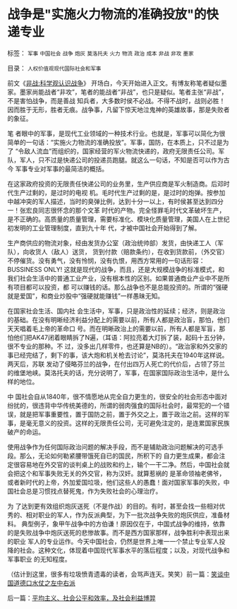 # 战争是&quot;实施火力物流的准确投放&quot;的快递专业

标签： `军事` `中国社会` `战争` `炮灰` `莫洛托夫` `火力` `物流` `政治` `成本` `非战` `非攻` `墨家` 

目录： `人权价值观现代国际社会和军事`

前文《[非战:科学观认识战争](../../../2009/1/26/“战争就是物流”之一：科学的方法论认识战争.md)》
开场白，今天开始进入正文。有博友称笔者疑似墨家。墨家尚能战者“非攻”，笔者的能战者“非战”，也只是疑似。笔者主张“非战”，不是害怕战争，而是善战
知兵者，大多数时侯不必战。不得不战时，战则必胜！因而胜于无形，胜者无痕。战争事，凡留下惊天地泣鬼神的英雄故事，那是失败者的象征。



笔 者眼中的军事，是现代工业领域的一种技术行业。也就是，军事可以简化为很简单的一句话：“实施火力物流的准确投放”。军事，国防，在本质上，只不过是为了
“令敌人流血”而组织的，国家经营的军火物流快递的，政府无限责任公司。军队，军人，只不过是快递公司的投递员跑腿。就这么一句话，不知是否可以作为古今
军事专业对军事的最简洁的概括。



在这家政府投资的无限责任快递公司的业务里，生产供应商是军火制造商。后邓时代生产过剩的，是过时的电视
机。毛时代生产过剩的是，是过时的炮弹。按参加中越冲突的军人描述，当时的臭弹比例，达到十分一以上，有时侯甚至达到四分一！张宏良同志很怀念的那个文革
时代的产物。完全怪罪毛时代文革破坏生产，是不正确的。高质量的质量管理，需要标准化、模块化质量管理，美国人在上世纪初发明的工业管理制度，直到九十年
代，才被中国社会开始得到了解。



生产商供应的物流对象，经由发货办公室（政治统帅部）发货，由快递工人（军队），向收货人（敌人）送货，
货到付款（赔款条约），在收到货款前，（外交官）不停催货。没有勇气，没有怜悯，没有仇恨，用西方常用的一句话形容：BUSSINESS
ONLY!
这就是现代的战争，而且，还是大规模战争的标准模式，和我们社会生活中的普通工业产业，没有根本性的区别。如果普通商业产业中不是所有项目都可以投资，都
可以赚钱的话。那么战争也不是总能投资的。所谓的“强硬就是爱国”，和商业炒股中“强硬就能赚钱”一样愚昧无知。



在国家社会生活、国内社
会生活中，军事，只是政治性的延续；经济，则是政治的基础。在没有明晰经济利益分配上的需要以前，所有人都是政治盲，那怕，他们天天唱着毛上帝的革命口
号。而在明晰政治上的需要以前，所有人都是军盲，那怕他们把AK47闭着眼睛拆了N遍，（耳语：阿拉亮着大灯拆了装，起码十五分钟，很不专业的那种。不
过，没多出几样零件，也还算是NB的）。“政治家和外交家的事已经完结了，剩下的事，该大炮和机关枪去讨论”，莫洛托夫在1940年这样说。两天后，苏联
发动了侵略芬兰的战争，在付出四万人死亡的代价后，占领了芬兰的维堡地峡。莫洛托夫的话，充分说明了，军事，在国家国际政治生活中，是什么样的地位。



中
国社会自从1840年，很不情愿地从完全自力更生的，很安全的社会形态中面对纷扰的，很违背中华传统美德的，所谓的弱肉强食的国际社会时，最常犯的一个错
误，就是把军事重要性，置于国防之前，置于外交之上，置于政治之前。这样的军事，是毫无意义的投资。这样的无限责任公司，无可避免注定的，是连累国家民族
破产的命运。



使用战争作为任何国际政治问题的解决手段，而不是辅助政治问题解决的可选手段。那么，无论如何勒紧腰带饿死自已的国民，所积下的
自力更生成果，都会注定很容易地在外交官的谈判桌上的战败和约上，输个一干二净。然后，中国社会就会把这个和军事失败无关的外交官，称为汉奸。就算惹祸的
是革命领袖老佛爷，或者新时代的上帝，外加爱国垃圾，他们这些人的愚蠢！面对国家军事的失败，中国社会总是习惯找点替死鬼，作为失败社会的心理治疗。



为
了达到更有效组织炮灰送死（不是作战）的目的。有时，甚至会找一些相对优秀的、相对职业的军人，作为反派典型，为下一批次战争失败的炮灰供应，准备材料。
典型例子，象甲午战争中的方伯谦！原因仅在于，中国式战争的维持，依靠的是失败战争中炮灰送死的悲惨故事。而不是西方国家那样，战争胜利中表现出来的职业
军人的专业运作。今天中国社会，仍然是世界上唯一一个禁止专业军人投降的社会。这种文化，体现着中国现代军事水平的落后程度；以及，对现代战争和军事职业
的无知程度。



（估计到这里，很多有垃圾愤青遗毒的读者，会骂声连天。笑笑）前一篇：[笑谈中国道德口水仗之左中右派](../../../2009/1/28/笑谈中国道德口水仗之左中右派.md)

后一篇：[平均主义、社会公平和效率，及社会利益博羿](../../../2009/1/29/平均主义、社会公平和效率，及社会利益博羿.md)